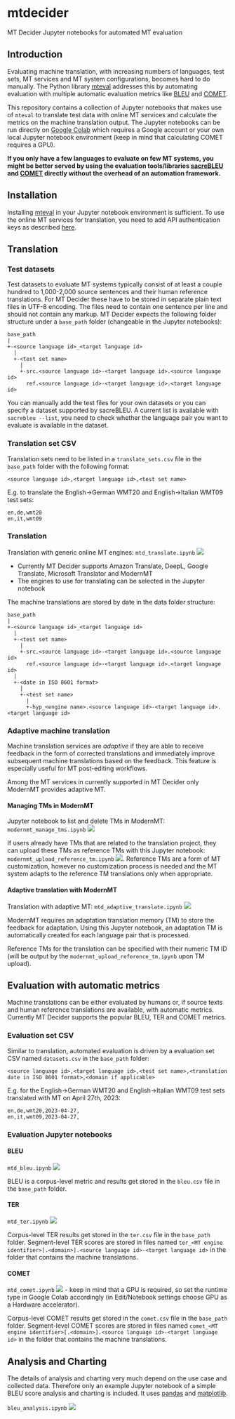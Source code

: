 # mtdecider
MT Decider Jupyter notebooks for automated MT evaluation

## Introduction
Evaluating machine translation, with increasing numbers of languages, test sets, MT services and MT system configurations, becomes hard to do manually. The Python library [mteval](https://pypi.org/project/mteval/) addresses this by automating evaluation with multiple automatic evaluation metrics like [BLEU](https://github.com/mjpost/sacrebleu) and [COMET](https://github.com/Unbabel/COMET).

This repository contains a collection of Jupyter notebooks that makes use of `mteval` to translate test data with online MT services and calculate the metrics on the machine translation output. The Jupyter notebooks can be run directly on [Google Colab](https://colab.research.google.com/) which requires a Google account or your own local Jupyter notebook environment (keep in mind that  calculating COMET requires a GPU).

**If you only have a few languages to evaluate on few MT systems, you might be better served by using the evaluation tools/libraries [sacreBLEU](https://github.com/mjpost/sacrebleu) and [COMET](https://github.com/Unbabel/COMET) directly without the overhead of an automation framework.**

## Installation
Installing [mteval](https://pypi.org/project/mteval/) in your Jupyter notebook environment is sufficient. To use the online MT services for translation, you need to add API authentication keys as described [here](https://github.com/achimr/mteval#setting-up-cloud-authentication-and-parameters-in-the-environment).

## Translation

### Test datasets
Test datasets to evaluate MT systems typically consist of at least a couple hundred to 1,000-2,000 source sentences and their human reference translations. For MT Decider these have to be stored in separate plain text files in UTF-8 encoding. The files need to contain one sentence per line and should not contain any markup. MT Decider expects the following folder structure under a `base_path` folder (changeable in the Jupyter notebooks):
```
base_path
|
+-<source language id>_<target language id>
  |
  +-<test set name>
    |
    +-src.<source language id>-<target language id>.<source language id>
      ref.<source language id>-<target language id>.<target language id>
```
You can manually add the test files for your own datasets or you can specify a dataset supported by sacreBLEU. A current list is available with `sacrebleu --list`, you need to check whether the language pair you want to evaluate is available in the dataset.

### Translation set CSV
Translation sets need to be listed in a `translate_sets.csv` file in the `base_path` folder with the following format:
```
<source language id>,<target language id>,<test set name>
```
E.g. to translate the English→German WMT20 and English→Italian WMT09 test sets:
```
en,de,wmt20
en,it,wmt09
```

### Translation
Translation with generic online MT engines: `mtd_translate.ipynb` [![](https://colab.research.google.com/assets/colab-badge.svg)](https://colab.research.google.com/github/achimr/mtdecider/blob/main/translate/mtd_translate.ipynb)
* Currently MT Decider supports Amazon Translate, DeepL, Google Translate, Microsoft Translator and ModernMT
* The engines to use for translating can be selected in the Jupyter notebook

The machine translations are stored by date in the data folder structure:
```
base_path
|
+-<source language id>_<target language id>
  |
  +-<test set name>
    |
    +-src.<source language id>-<target language id>.<source language id>
      ref.<source language id>-<target language id>.<target language id>
  |
  +-<date in ISO 8601 format>
    |
    +-<test set name>
      |
      +-hyp_<engine name>.<source language id>-<target language id>.<target language id>
```

### Adaptive machine translation
Machine translation services are _adaptive_ if they are able to receive feedback in the form of corrected translations and immediately improve subsequent machine translations based on the feedback. This feature is especially useful for MT post-editing workflows. 

Among the MT services in currently supported in MT Decider only ModernMT provides adaptive MT.

#### Managing TMs in  ModernMT
Jupyter notebook to list and delete TMs in ModernMT: `modernmt_manage_tms.ipynb` [![](https://colab.research.google.com/assets/colab-badge.svg)](https://colab.research.google.com/github/achimr/mtdecider/blob/main/translate/modernmt_manage_tms.ipynb)

If users already have TMs that are related to the translation project, they can upload these TMs as reference TMs with this Jupyter notebook: `modernmt_upload_reference_tm.ipynb` [![](https://colab.research.google.com/assets/colab-badge.svg)](https://colab.research.google.com/github/achimr/mtdecider/blob/main/translate/modernmt_upload_reference_tm.ipynb). Reference TMs are a form of MT customization, however no customization process is needed and the MT system adapts to the reference TM translations only when appropriate.

#### Adaptive translation with ModernMT
Translation with adaptive MT: `mtd_adaptive_translate.ipynb` [![](https://colab.research.google.com/assets/colab-badge.svg)](https://colab.research.google.com/github/achimr/mtdecider/blob/main/translate/mtd_adaptive_translate.ipynb)

ModernMT requires an adaptation translation memory (TM) to store the feedback for adaptation. Using this Jupyter notebook, an adaptation TM is automatically created for each language pair that is processed.

Reference TMs for the translation can be specified with their numeric TM ID (will be output by the `modernmt_upload_reference_tm.ipynb` upon TM upload).


## Evaluation with automatic metrics
Machine translations can be either evaluated by humans or, if source texts and human reference translations are available, with automatic metrics. Currently MT Decider supports the popular BLEU, TER and COMET metrics.

### Evaluation set CSV
Similar to translation, automated evaluation is driven by a evaluation set CSV named `datasets.csv` in the `base_path` folder:
```
<source language id>,<target language id>,<test set name>,<translation date in ISO 8601 format>,<domain if applicable>
```
E.g. for the English→German WMT20 and English→Italian WMT09 test sets translated with MT on April 27th, 2023:
```
en,de,wmt20,2023-04-27,
en,it,wmt09,2023-04-27,
```

### Evaluation Jupyter notebooks

#### BLEU
`mtd_bleu.ipynb` [![](https://colab.research.google.com/assets/colab-badge.svg)](https://colab.research.google.com/github/achimr/mtdecider/blob/main/evaluate/mtd_bleu.ipynb)

BLEU is a corpus-level metric and results get stored in the `bleu.csv` file in the `base_path` folder.

#### TER
`mtd_ter.ipynb` [![](https://colab.research.google.com/assets/colab-badge.svg)](https://colab.research.google.com/github/achimr/mtdecider/blob/main/evaluate/mtd_ter.ipynb)

Corpus-level TER results get stored in the `ter.csv` file in the `base_path` folder. Segment-level TER scores are stored in files named `ter_<MT engine identifier>[.<domain>].<source language id>-<target language id>` in the folder that contains the machine translations.

#### COMET
`mtd_comet.ipynb` [![](https://colab.research.google.com/assets/colab-badge.svg)](https://colab.research.google.com/github/achimr/mtdecider/blob/main/evaluate/mtd_comet.ipynb) - keep in mind that a GPU is required, so set the runtime type in Google Colab accordingly (in Edit/Notebook settings choose GPU as a Hardware accelerator).

Corpus-level COMET results get stored in the `comet.csv` file in the `base_path` folder. Segment-level COMET scores are stored in files named `comet_<MT engine identifier>[.<domain>].<source language id>-<target language id>` in the folder that contains the machine translations.

## Analysis and Charting
The details of analysis and charting very much depend on the use case and collected data. Therefore only an example Jupyter notebook of a simple BLEU score analysis and charting is included. It uses [pandas](https://pandas.pydata.org/) and [matplotlib](https://matplotlib.org/).

`bleu_analysis.ipynb` [![](https://colab.research.google.com/assets/colab-badge.svg)](https://colab.research.google.com/github/achimr/mtdecider/blob/main/analysis/bleu_analysis.ipynb)


